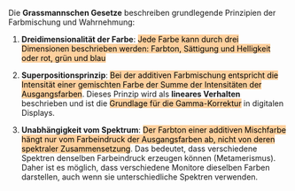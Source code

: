 Die **Grassmannschen Gesetze** beschreiben grundlegende Prinzipien der Farbmischung und Wahrnehmung:

1. **Dreidimensionalität der Farbe**: <mark style="background: #FFB86CA6;">Jede Farbe kann durch drei Dimensionen beschrieben werden: Farbton, Sättigung und Helligkeit oder rot, grün und blau</mark>
    
2. **Superpositionsprinzip**: <mark style="background: #FFB86CA6;">Bei der additiven Farbmischung entspricht die Intensität einer gemischten Farbe der Summe der Intensitäten der Ausgangsfarben</mark>. Dieses Prinzip wird als **lineares Verhalten** beschrieben und ist die <mark style="background: #FFB86CA6;">Grundlage für die Gamma-Korrektur</mark> in digitalen Displays.
    
3. **Unabhängigkeit vom Spektrum**: <mark style="background: #FFB86CA6;">Der Farbton einer additiven Mischfarbe hängt nur vom Farbeindruck der Ausgangsfarben ab, nicht von deren spektraler Zusammensetzung</mark>. Das bedeutet, dass verschiedene Spektren denselben Farbeindruck erzeugen können (Metamerismus). Daher ist es möglich, dass verschiedene Monitore dieselben Farben darstellen, auch wenn sie unterschiedliche Spektren verwenden.